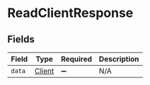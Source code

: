 # ReadClientResponse


## Fields

| Field                                   | Type                                    | Required                                | Description                             |
| --------------------------------------- | --------------------------------------- | --------------------------------------- | --------------------------------------- |
| `data`                                  | [Client](../../models/shared/client.md) | :heavy_minus_sign:                      | N/A                                     |
